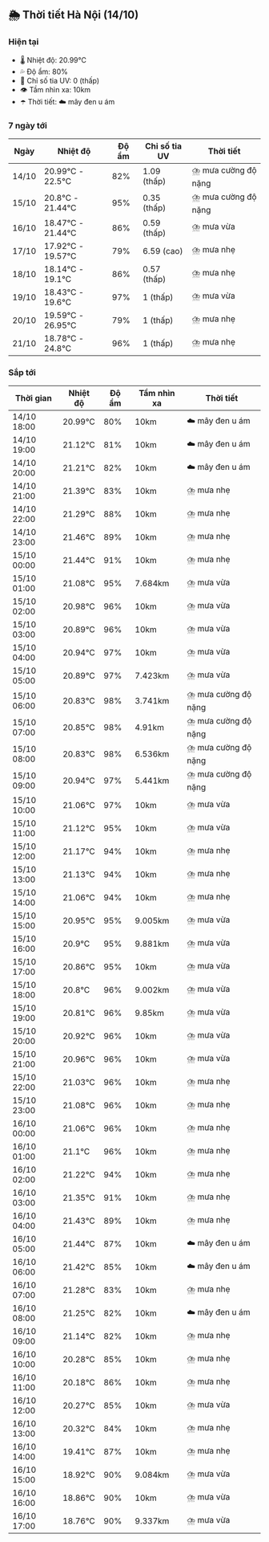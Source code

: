 ## 🌦️ Thời tiết Hà Nội (14/10)

### Hiện tại

- 🌡️ Nhiệt độ: 20.99℃
- 💦 Độ ẩm: 80%
- 🌟 Chỉ số tia UV: 0 (thấp)
- 👁️ Tầm nhìn xa: 10km
- ☂️ Thời tiết: ☁️ mây đen u ám

### 7 ngày tới

| Ngày | Nhiệt độ | Độ ẩm | Chỉ số tia UV | Thời tiết |
| --- | --- | --- | --- | --- |
| 14/10 | 20.99℃ - 22.5℃ | 82% | 1.09 (thấp) | ⛈️ mưa cường độ nặng |
| 15/10 | 20.8℃ - 21.44℃ | 95% | 0.35 (thấp) | ⛈️ mưa cường độ nặng |
| 16/10 | 18.47℃ - 21.44℃ | 86% | 0.59 (thấp) | ⛈️ mưa vừa |
| 17/10 | 17.92℃ - 19.57℃ | 79% | 6.59 (cao) | ⛈️ mưa nhẹ |
| 18/10 | 18.14℃ - 19.1℃ | 86% | 0.57 (thấp) | ⛈️ mưa nhẹ |
| 19/10 | 18.43℃ - 19.6℃ | 97% | 1 (thấp) | ⛈️ mưa vừa |
| 20/10 | 19.59℃ - 26.95℃ | 79% | 1 (thấp) | ⛈️ mưa nhẹ |
| 21/10 | 18.78℃ - 24.8℃ | 96% | 1 (thấp) | ⛈️ mưa nhẹ |

### Sắp tới

| Thời gian | Nhiệt độ | Độ ẩm | Tầm nhìn xa | Thời tiết |
| --- | --- | --- | --- | --- |
| 14/10 18:00 | 20.99℃ | 80% | 10km | ☁️ mây đen u ám |
| 14/10 19:00 | 21.12℃ | 81% | 10km | ☁️ mây đen u ám |
| 14/10 20:00 | 21.21℃ | 82% | 10km | ☁️ mây đen u ám |
| 14/10 21:00 | 21.39℃ | 83% | 10km | ⛈️ mưa nhẹ |
| 14/10 22:00 | 21.29℃ | 88% | 10km | ⛈️ mưa nhẹ |
| 14/10 23:00 | 21.46℃ | 89% | 10km | ⛈️ mưa nhẹ |
| 15/10 00:00 | 21.44℃ | 91% | 10km | ⛈️ mưa nhẹ |
| 15/10 01:00 | 21.08℃ | 95% | 7.684km | ⛈️ mưa vừa |
| 15/10 02:00 | 20.98℃ | 96% | 10km | ⛈️ mưa vừa |
| 15/10 03:00 | 20.89℃ | 96% | 10km | ⛈️ mưa vừa |
| 15/10 04:00 | 20.94℃ | 97% | 10km | ⛈️ mưa vừa |
| 15/10 05:00 | 20.89℃ | 97% | 7.423km | ⛈️ mưa vừa |
| 15/10 06:00 | 20.83℃ | 98% | 3.741km | ⛈️ mưa cường độ nặng |
| 15/10 07:00 | 20.85℃ | 98% | 4.91km | ⛈️ mưa cường độ nặng |
| 15/10 08:00 | 20.83℃ | 98% | 6.536km | ⛈️ mưa cường độ nặng |
| 15/10 09:00 | 20.94℃ | 97% | 5.441km | ⛈️ mưa cường độ nặng |
| 15/10 10:00 | 21.06℃ | 97% | 10km | ⛈️ mưa vừa |
| 15/10 11:00 | 21.12℃ | 95% | 10km | ⛈️ mưa vừa |
| 15/10 12:00 | 21.17℃ | 94% | 10km | ⛈️ mưa nhẹ |
| 15/10 13:00 | 21.13℃ | 94% | 10km | ⛈️ mưa nhẹ |
| 15/10 14:00 | 21.06℃ | 94% | 10km | ⛈️ mưa nhẹ |
| 15/10 15:00 | 20.95℃ | 95% | 9.005km | ⛈️ mưa vừa |
| 15/10 16:00 | 20.9℃ | 95% | 9.881km | ⛈️ mưa vừa |
| 15/10 17:00 | 20.86℃ | 95% | 10km | ⛈️ mưa vừa |
| 15/10 18:00 | 20.8℃ | 96% | 9.002km | ⛈️ mưa vừa |
| 15/10 19:00 | 20.81℃ | 96% | 9.85km | ⛈️ mưa vừa |
| 15/10 20:00 | 20.92℃ | 96% | 10km | ⛈️ mưa vừa |
| 15/10 21:00 | 20.96℃ | 96% | 10km | ⛈️ mưa vừa |
| 15/10 22:00 | 21.03℃ | 96% | 10km | ⛈️ mưa nhẹ |
| 15/10 23:00 | 21.08℃ | 96% | 10km | ⛈️ mưa nhẹ |
| 16/10 00:00 | 21.06℃ | 96% | 10km | ⛈️ mưa nhẹ |
| 16/10 01:00 | 21.1℃ | 96% | 10km | ⛈️ mưa nhẹ |
| 16/10 02:00 | 21.22℃ | 94% | 10km | ⛈️ mưa nhẹ |
| 16/10 03:00 | 21.35℃ | 91% | 10km | ⛈️ mưa nhẹ |
| 16/10 04:00 | 21.43℃ | 89% | 10km | ⛈️ mưa nhẹ |
| 16/10 05:00 | 21.44℃ | 87% | 10km | ☁️ mây đen u ám |
| 16/10 06:00 | 21.42℃ | 85% | 10km | ☁️ mây đen u ám |
| 16/10 07:00 | 21.28℃ | 83% | 10km | ⛈️ mưa nhẹ |
| 16/10 08:00 | 21.25℃ | 82% | 10km | ☁️ mây đen u ám |
| 16/10 09:00 | 21.14℃ | 82% | 10km | ⛈️ mưa nhẹ |
| 16/10 10:00 | 20.28℃ | 85% | 10km | ⛈️ mưa nhẹ |
| 16/10 11:00 | 20.18℃ | 86% | 10km | ⛈️ mưa nhẹ |
| 16/10 12:00 | 20.27℃ | 85% | 10km | ⛈️ mưa vừa |
| 16/10 13:00 | 20.32℃ | 84% | 10km | ⛈️ mưa nhẹ |
| 16/10 14:00 | 19.41℃ | 87% | 10km | ⛈️ mưa nhẹ |
| 16/10 15:00 | 18.92℃ | 90% | 9.084km | ⛈️ mưa vừa |
| 16/10 16:00 | 18.86℃ | 90% | 10km | ⛈️ mưa vừa |
| 16/10 17:00 | 18.76℃ | 90% | 9.337km | ⛈️ mưa vừa |
